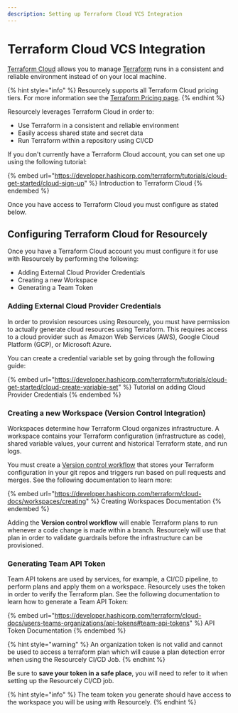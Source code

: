 ```yaml
---
description: Setting up Terraform Cloud VCS Integration
---
```


# Terraform Cloud VCS Integration

[Terraform Cloud](https://cloud.hashicorp.com/products/terraform) allows you to manage [Terraform](https://www.terraform.io/) runs in a consistent and reliable environment instead of on your local machine.

{% hint style="info" %}
Resourcely supports all Terraform Cloud pricing tiers. For more information see the [Terraform Pricing page](https://www.hashicorp.com/products/terraform/pricing?ajs\_aid=05e2ac47-57f9-4ae6-ad20-e3de38d12c06\&product\_intent=terraform).
{% endhint %}

Resourcely leverages Terraform Cloud in order to:

* Use Terraform in a consistent and reliable environment
* Easily access shared state and secret data
* Run Terraform within a repository using CI/CD

If you don't currently have a Terraform Cloud account, you can set one up using the following tutorial:

{% embed url="https://developer.hashicorp.com/terraform/tutorials/cloud-get-started/cloud-sign-up" %}
Introduction to Terraform Cloud
{% endembed %}

Once you have access to Terraform Cloud you must configure as stated below.

## Configuring Terraform Cloud for Resourcely

Once you have a Terraform Cloud account you must configure it for use with Resourcely by performing the following:

* Adding External Cloud Provider Credentials
* Creating a new Workspace
* Generating a Team Token

### Adding External Cloud Provider Credentials

In order to provision resources using Resourcely, you must have permission to actually generate cloud resources using Terraform. This requires access to a cloud provider such as Amazon Web Services (AWS), Google Cloud Platform (GCP), or Microsoft Azure.

You can create a credential variable set by going through the following guide:

{% embed url="https://developer.hashicorp.com/terraform/tutorials/cloud-get-started/cloud-create-variable-set" %}
Tutorial on adding Cloud Provider Credentials
{% endembed %}

### Creating a new Workspace (Version Control Integration)

Workspaces determine how Terraform Cloud organizes infrastructure. A workspace contains your Terraform configuration (infrastructure as code), shared variable values, your current and historical Terraform state, and run logs.

You must create a [Version control workflow](https://developer.hashicorp.com/terraform/cloud-docs/run/ui) that stores your Terraform configuration in your git repos and triggers run based on pull requests and merges. See the following documentation to learn more:

{% embed url="https://developer.hashicorp.com/terraform/cloud-docs/workspaces/creating" %}
Creating Workspaces Documentation
{% endembed %}

Adding the **Version control workflow** will enable Terraform plans to run whenever a code change is made within a branch. Resourcely will use that plan in order to validate guardrails before the infrastructure can be provisioned.

### Generating Team API Token

Team API tokens are used by services, for example, a CI/CD pipeline, to perform plans and apply them on a workspace. Resourcely uses the token in order to verify the Terraform plan. See the following documentation to learn how to generate a Team API Token:

{% embed url="https://developer.hashicorp.com/terraform/cloud-docs/users-teams-organizations/api-tokens#team-api-tokens" %}
API Token Documentation
{% endembed %}

{% hint style="warning" %}
An organization token is not valid and cannot be used to access a terraform plan which will cause a plan detection error when using the Resourcely CI/CD Job.
{% endhint %}

Be sure to **save your token in a safe place**, you will need to refer to it when setting up the Resourcely CI/CD job.

{% hint style="info" %}
The team token you generate should have access to the workspace you will be using with Resourcely.
{% endhint %}
